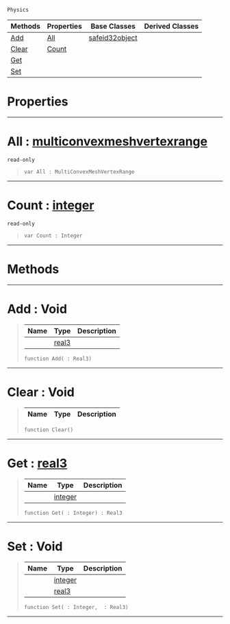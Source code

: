  `Physics`

|Methods|Properties|Base Classes|Derived Classes|
|---|---|---|---|
|[ Add](https://github.com/dragonCASTjosh/PlasmaDocs/blob/master/code_reference/class_reference/multiconvexmeshvertexdata.markdown#add-void)|[ All](https://github.com/dragonCASTjosh/PlasmaDocs/blob/master/code_reference/class_reference/multiconvexmeshvertexdata.markdown#all-plasma-engine-document)|[safeid32object](https://github.com/dragonCASTjosh/PlasmaDocs/blob/master/code_reference/class_reference/safeid32object.markdown)| |
|[ Clear](https://github.com/dragonCASTjosh/PlasmaDocs/blob/master/code_reference/class_reference/multiconvexmeshvertexdata.markdown#clear-void)|[ Count](https://github.com/dragonCASTjosh/PlasmaDocs/blob/master/code_reference/class_reference/multiconvexmeshvertexdata.markdown#count-plasma-engine-docume)| | |
|[ Get](https://github.com/dragonCASTjosh/PlasmaDocs/blob/master/code_reference/class_reference/multiconvexmeshvertexdata.markdown#get-plasma-engine-document)| | | |
|[ Set](https://github.com/dragonCASTjosh/PlasmaDocs/blob/master/code_reference/class_reference/multiconvexmeshvertexdata.markdown#set-void)| | | |


 #  Properties


---  
 #  All : [multiconvexmeshvertexrange](https://github.com/dragonCASTjosh/PlasmaDocs/blob/master/code_reference/class_reference/multiconvexmeshvertexrange.markdown)

 `read-only`

> 
> ``` lang=cpp, name=Lightning
> var All : MultiConvexMeshVertexRange


---  
 #  Count : [integer](https://github.com/dragonCASTjosh/PlasmaDocs/blob/master/code_reference/lightning_base_types/integer.markdown)

 `read-only`

> 
> ``` lang=cpp, name=Lightning
> var Count : Integer


---  
 #  Methods


---  
 #  Add : Void

> 
> |Name|Type|Description|
> |---|---|---|
> ||[real3](https://github.com/dragonCASTjosh/PlasmaDocs/blob/master/code_reference/lightning_base_types/real3.markdown)| |
> ``` lang=cpp, name=Lightning
> function Add( : Real3)
> ``` 


---  
 #  Clear : Void

> 
> |Name|Type|Description|
> |---|---|---|
> ``` lang=cpp, name=Lightning
> function Clear()
> ``` 


---  
 #  Get : [real3](https://github.com/dragonCASTjosh/PlasmaDocs/blob/master/code_reference/lightning_base_types/real3.markdown)

> 
> |Name|Type|Description|
> |---|---|---|
> ||[integer](https://github.com/dragonCASTjosh/PlasmaDocs/blob/master/code_reference/lightning_base_types/integer.markdown)| |
> ``` lang=cpp, name=Lightning
> function Get( : Integer) : Real3
> ``` 


---  
 #  Set : Void

> 
> |Name|Type|Description|
> |---|---|---|
> ||[integer](https://github.com/dragonCASTjosh/PlasmaDocs/blob/master/code_reference/lightning_base_types/integer.markdown)| |
> ||[real3](https://github.com/dragonCASTjosh/PlasmaDocs/blob/master/code_reference/lightning_base_types/real3.markdown)| |
> ``` lang=cpp, name=Lightning
> function Set( : Integer,  : Real3)
> ``` 


---  
 

 